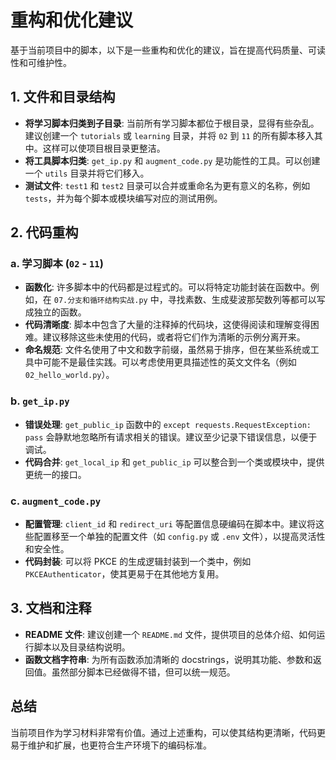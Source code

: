 # 重构和优化建议

基于当前项目中的脚本，以下是一些重构和优化的建议，旨在提高代码质量、可读性和可维护性。

## 1. 文件和目录结构

*   **将学习脚本归类到子目录**: 当前所有学习脚本都位于根目录，显得有些杂乱。建议创建一个 `tutorials` 或 `learning` 目录，并将 `02` 到 `11` 的所有脚本移入其中。这样可以使项目根目录更整洁。
*   **将工具脚本归类**: `get_ip.py` 和 `augment_code.py` 是功能性的工具。可以创建一个 `utils` 目录并将它们移入。
*   **测试文件**: `test1` 和 `test2` 目录可以合并或重命名为更有意义的名称，例如 `tests`，并为每个脚本或模块编写对应的测试用例。

## 2. 代码重构

### a. 学习脚本 (`02` - `11`)

*   **函数化**: 许多脚本中的代码都是过程式的。可以将特定功能封装在函数中。例如，在 `07.分支和循环结构实战.py` 中，寻找素数、生成斐波那契数列等都可以写成独立的函数。
*   **代码清晰度**: 脚本中包含了大量的注释掉的代码块，这使得阅读和理解变得困难。建议移除这些未使用的代码，或者将它们作为清晰的示例分离开来。
*   **命名规范**: 文件名使用了中文和数字前缀，虽然易于排序，但在某些系统或工具中可能不是最佳实践。可以考虑使用更具描述性的英文文件名（例如 `02_hello_world.py`）。

### b. `get_ip.py`

*   **错误处理**: `get_public_ip` 函数中的 `except requests.RequestException: pass` 会静默地忽略所有请求相关的错误。建议至少记录下错误信息，以便于调试。
*   **代码合并**: `get_local_ip` 和 `get_public_ip` 可以整合到一个类或模块中，提供更统一的接口。

### c. `augment_code.py`

*   **配置管理**: `client_id` 和 `redirect_uri` 等配置信息硬编码在脚本中。建议将这些配置移至一个单独的配置文件（如 `config.py` 或 `.env` 文件），以提高灵活性和安全性。
*   **代码封装**: 可以将 PKCE 的生成逻辑封装到一个类中，例如 `PKCEAuthenticator`，使其更易于在其他地方复用。

## 3. 文档和注释

*   **README 文件**: 建议创建一个 `README.md` 文件，提供项目的总体介绍、如何运行脚本以及目录结构说明。
*   **函数文档字符串**: 为所有函数添加清晰的 docstrings，说明其功能、参数和返回值。虽然部分脚本已经做得不错，但可以统一规范。

## 总结

当前项目作为学习材料非常有价值。通过上述重构，可以使其结构更清晰，代码更易于维护和扩展，也更符合生产环境下的编码标准。
